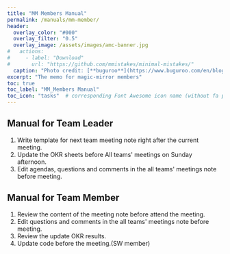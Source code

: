 ```yaml
---
title: "MM Members Manual"
permalink: /manuals/mm-member/
header:
  overlay_color: "#000"
  overlay_filter: "0.5"
  overlay_image: /assets/images/amc-banner.jpg
#   actions:
#     - label: "Download"
#       url: "https://github.com/mmistakes/minimal-mistakes/"
  caption: "Photo credit: [**buguroo**](https://www.buguroo.com/en/blog/topic/ai)"
excerpt: "The memo for magic-mirror members"
toc: true
toc_label: "MM_Members Manual"
toc_icon: "tasks"  # corresponding Font Awesome icon name (without fa prefix)
---
```

## Manual for Team Leader

1. Write template for next team meeting note right after the current meeting.
1. Update the OKR sheets before All teams' meetings on Sunday afternoon.
1. Edit agendas, questions and comments in the all teams' meetings note before meeting.

## Manual for Team Member

1. Review the content of the meeting note before attend the meeting.
1. Edit questions and comments in the all teams' meetings note before meeting.
1. Review the update OKR results.
1. Update code before the meeting.(SW member)
